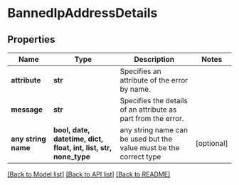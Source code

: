 # BannedIpAddressDetails


## Properties
Name | Type | Description | Notes
------------ | ------------- | ------------- | -------------
**attribute** | **str** | Specifies an attribute of the error by name. | 
**message** | **str** | Specifies the details of an attribute as part from the error. | 
**any string name** | **bool, date, datetime, dict, float, int, list, str, none_type** | any string name can be used but the value must be the correct type | [optional]

[[Back to Model list]](../README.md#documentation-for-models) [[Back to API list]](../README.md#documentation-for-api-endpoints) [[Back to README]](../README.md)


